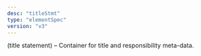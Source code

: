 ```yaml
---
desc: "titleStmt"
type: "elementSpec"
version: "v3"
---
```


(title statement) – Container for title and responsibility meta-data.